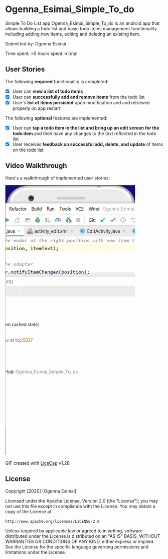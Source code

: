 # Ogenna_Esimai_Simple_To_do
Simple To Do List app
Ogenna_Esimai_Simple_To_do is an android app that allows building a todo list and basic todo items management functionality including adding new items, editing and deleting an existing item.

Submitted by: Ogenna Esimai

Time spent: >5 hours spent in total

## User Stories

The following **required** functionality is completed:

* [x] User can **view a list of todo items**
* [x] User can **successfully add and remove items** from the todo list
* [x] User's **list of items persisted** upon modification and and retrieved properly on app restart

The following **optional** features are implemented:

* [x] User can **tap a todo item in the list and bring up an edit screen for the todo item** and then have any changes to the text reflected in the todo list
* [x] User receives **feedback on successful add, delete, and update** of items on the todo list 

## Video Walkthrough 

Here's a walkthrough of implemented user stories:

<img src = 'https://github.com/ogennaesimai/Ogenna_Esimai_Simple_To_do/blob/master/Ogenna_Esimai_Simple_To_do_Video_Walkthrough.gif' title= 'Video Walkthrough' width= '' alt='Video Walkthrough' />

GIF created with [LiceCap](https://www.cockos.com/licecap/) v1.28 

## License

Copyright [2020] [Ogenna Esimai]

Licensed under the Apache License, Version 2.0 (the "License");
you may not use this file except in compliance with the License.
You may obtain a copy of the License at

    http://www.apache.org/licenses/LICENSE-2.0

Unless required by applicable law or agreed to in writing, software
distributed under the License is distributed on an "AS IS" BASIS,
WITHOUT WARRANTIES OR CONDITIONS OF ANY KIND, either express or implied.
See the License for the specific language governing permissions and
limitations under the License.
